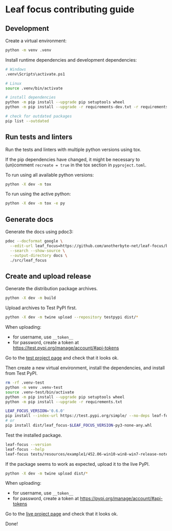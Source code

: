 # Leaf focus contributing guide

## Development

Create a virtual environment:

```bash
python -m venv .venv
```

Install runtime dependencies and development dependencies:

```bash
# Windows
.venv\Scripts\activate.ps1

# Linux
source .venv/bin/activate

# install dependencies
python -m pip install --upgrade pip setuptools wheel
python -m pip install --upgrade -r requirements-dev.txt -r requirements.txt

# check for outdated packages
pip list --outdated
```

## Run tests and linters

Run the tests and linters with multiple python versions using tox.

If the pip dependencies have changed, it might be necessary to 
(un)comment `recreate = true` in the tox section in `pyproject.toml`.

To run using all available python versions:

```bash
python -X dev -m tox
```

To run using the active python:

```bash
python -X dev -m tox -e py
```

## Generate docs

Generate the docs using pdoc3:

```bash
pdoc --docformat google \
  --edit-url leaf_focus=https://github.com/anotherbyte-net/leaf-focus/blob/main/src/leaf_focus/ \
  --search --show-source \
  --output-directory docs \
  ./src/leaf_focus
```

## Create and upload release

Generate the distribution package archives.

```bash
python -X dev -m build
```

Upload archives to Test PyPI first.

```bash
python -X dev -m twine upload --repository testpypi dist/*
```

When uploading:

- for username, use `__token__`
- for password, create a token at https://test.pypi.org/manage/account/#api-tokens

Go to the [test project page](https://test.pypi.org/project/leaf-focus) and check that it looks ok.

Then create a new virtual environment, install the dependencies, and install from Test PyPI.

```bash
rm -rf .venv-test
python -m venv .venv-test
source .venv-test/bin/activate
python -m pip install --upgrade pip setuptools wheel
python -m pip install --upgrade -r requirements.txt

LEAF_FOCUS_VERSION='0.6.0'
pip install --index-url https://test.pypi.org/simple/ --no-deps leaf-focus==$LEAF_FOCUS_VERSION
# or
pip install dist/leaf_focus-$LEAF_FOCUS_VERSION-py3-none-any.whl
```

Test the installed package.

```bash
leaf-focus --version
leaf-focus --help
leaf-focus tests/resources/example1/452.06-win10-win8-win7-release-notes.pdf .pypi-test/ --ocr --exe-dir [path-to-xpdf-exe-dir]
```

If the package seems to work as expected, upload it to the live PyPI.

```bash
python -X dev -m twine upload dist/*
```

When uploading:

- for username, use `__token__`
- for password, create a token at https://pypi.org/manage/account/#api-tokens

Go to the [live project page](https://pypi.org/project/leaf-focus) and check that it looks ok.

Done!
